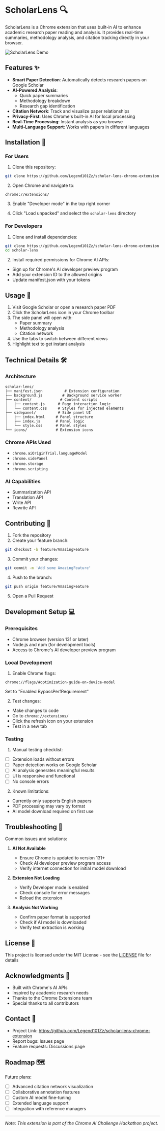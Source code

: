 # ScholarLens 🔍

ScholarLens is a Chrome extension that uses built-in AI to enhance academic research paper reading and analysis. It provides real-time summaries, methodology analysis, and citation tracking directly in your browser.

![ScholarLens Demo](./assets/ext1.jpeg)

## Features ✨

- **Smart Paper Detection**: Automatically detects research papers on Google Scholar
- **AI-Powered Analysis**:
  - Quick paper summaries
  - Methodology breakdown
  - Research gap identification
- **Citation Network**: Track and visualize paper relationships
- **Privacy-First**: Uses Chrome's built-in AI for local processing
- **Real-Time Processing**: Instant analysis as you browse
- **Multi-Language Support**: Works with papers in different languages

## Installation 🚀

### For Users

1. Clone this repository:

```bash
git clone https://github.com/Legend101Zz/scholar-lens-chrome-extension
```

2. Open Chrome and navigate to:

```
chrome://extensions/
```

3. Enable "Developer mode" in the top right corner

4. Click "Load unpacked" and select the `scholar-lens` directory

### For Developers

1. Clone and install dependencies:

```bash
git clone https://github.com/Legend101Zz/scholar-lens-chrome-extension
cd scholar-lens
```

2. Install required permissions for Chrome AI APIs:

- Sign up for Chrome's AI developer preview program
- Add your extension ID to the allowed origins
- Update manifest.json with your tokens

## Usage 📖

1. Visit Google Scholar or open a research paper PDF
2. Click the ScholarLens icon in your Chrome toolbar
3. The side panel will open with:
   - Paper summary
   - Methodology analysis
   - Citation network
4. Use the tabs to switch between different views
5. Highlight text to get instant analysis

## Technical Details 🛠️

### Architecture

```
scholar-lens/
├── manifest.json          # Extension configuration
├── background.js         # Background service worker
├── content/             # Content scripts
│   ├── content.js      # Page interaction logic
│   └── content.css     # Styles for injected elements
├── sidepanel/          # Side panel UI
│   ├── index.html     # Panel structure
│   ├── index.js       # Panel logic
│   └── style.css      # Panel styles
└── icons/             # Extension icons
```

### Chrome APIs Used

- `chrome.aiOriginTrial.languageModel`
- `chrome.sidePanel`
- `chrome.storage`
- `chrome.scripting`

### AI Capabilities

- Summarization API
- Translation API
- Write API
- Rewrite API

## Contributing 🤝

1. Fork the repository
2. Create your feature branch:

```bash
git checkout -b feature/AmazingFeature
```

3. Commit your changes:

```bash
git commit -m 'Add some AmazingFeature'
```

4. Push to the branch:

```bash
git push origin feature/AmazingFeature
```

5. Open a Pull Request

## Development Setup 💻

### Prerequisites

- Chrome browser (version 131 or later)
- Node.js and npm (for development tools)
- Access to Chrome's AI developer preview program

### Local Development

1. Enable Chrome flags:

```
chrome://flags/#optimization-guide-on-device-model
```

Set to "Enabled BypassPerfRequirement"

2. Test changes:

- Make changes to code
- Go to `chrome://extensions/`
- Click the refresh icon on your extension
- Test in a new tab

### Testing

1. Manual testing checklist:

- [ ] Extension loads without errors
- [ ] Paper detection works on Google Scholar
- [ ] AI analysis generates meaningful results
- [ ] UI is responsive and functional
- [ ] No console errors

2. Known limitations:

- Currently only supports English papers
- PDF processing may vary by format
- AI model download required on first use

## Troubleshooting 🔧

Common issues and solutions:

1. **AI Not Available**

   - Ensure Chrome is updated to version 131+
   - Check AI developer preview program access
   - Verify internet connection for initial model download

2. **Extension Not Loading**

   - Verify Developer mode is enabled
   - Check console for error messages
   - Reload the extension

3. **Analysis Not Working**
   - Confirm paper format is supported
   - Check if AI model is downloaded
   - Verify text extraction is working

## License 📄

This project is licensed under the MIT License - see the [LICENSE](LICENSE) file for details

## Acknowledgments 🙏

- Built with Chrome's AI APIs
- Inspired by academic research needs
- Thanks to the Chrome Extensions team
- Special thanks to all contributors

## Contact 📧

- Project Link: https://github.com/Legend101Zz/scholar-lens-chrome-extension
- Report bugs: Issues page
- Feature requests: Discussions page

## Roadmap 🗺️

Future plans:

- [ ] Advanced citation network visualization
- [ ] Collaborative annotation features
- [ ] Custom AI model fine-tuning
- [ ] Extended language support
- [ ] Integration with reference managers

---

_Note: This extension is part of the Chrome AI Challenge Hackathon project._
